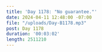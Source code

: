 ```yaml
---
title: 'Day 1178: "No guarantee."'
date: 2024-04-11 12:48:00 -07:00
file: "/uploads/Day-B1178.mp3"
post: Day 1178
duration: '00:03:02'
length: 2511210
---
```



